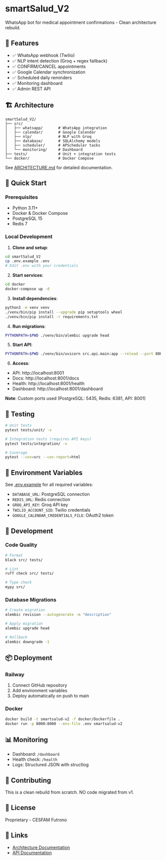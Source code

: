 # smartSalud_V2

WhatsApp bot for medical appointment confirmations - Clean architecture rebuild.

## 🎯 Features

- ✅ WhatsApp webhook (Twilio)
- ✅ NLP intent detection (Groq + regex fallback)
- ✅ CONFIRM/CANCEL appointments
- ✅ Google Calendar synchronization
- ✅ Scheduled daily reminders
- ✅ Monitoring dashboard
- ✅ Admin REST API

## 🏗️ Architecture

```
smartSalud_V2/
├── src/
│   ├── whatsapp/       # WhatsApp integration
│   ├── calendar/       # Google Calendar
│   ├── nlp/            # NLP with Groq
│   ├── database/       # SQLAlchemy models
│   ├── scheduler/      # APScheduler tasks
│   └── monitoring/     # Dashboard
├── tests/              # Unit + integration tests
└── docker/             # Docker Compose
```

See [ARCHITECTURE.md](ARCHITECTURE.md) for detailed documentation.

## 🚀 Quick Start

### Prerequisites

- Python 3.11+
- Docker & Docker Compose
- PostgreSQL 15
- Redis 7

### Local Development

1. **Clone and setup**:
```bash
cd smartSalud_V2
cp .env.example .env
# Edit .env with your credentials
```

2. **Start services**:
```bash
cd docker
docker-compose up -d
```

3. **Install dependencies**:
```bash
python3 -m venv venv
./venv/bin/pip install --upgrade pip setuptools wheel
./venv/bin/pip install -r requirements.txt
```

4. **Run migrations**:
```bash
PYTHONPATH=$PWD ./venv/bin/alembic upgrade head
```

5. **Start API**:
```bash
PYTHONPATH=$PWD ./venv/bin/uvicorn src.api.main:app --reload --port 8001
```

6. **Access**:
- API: http://localhost:8001
- Docs: http://localhost:8001/docs
- Health: http://localhost:8001/health
- Dashboard: http://localhost:8001/dashboard

**Note**: Custom ports used (PostgreSQL: 5435, Redis: 6381, API: 8001)

## 🧪 Testing

```bash
# Unit tests
pytest tests/unit/ -v

# Integration tests (requires API keys)
pytest tests/integration/ -v

# Coverage
pytest --cov=src --cov-report=html
```

## 📝 Environment Variables

See [.env.example](.env.example) for all required variables:

- `DATABASE_URL`: PostgreSQL connection
- `REDIS_URL`: Redis connection
- `GROQ_API_KEY`: Groq API key
- `TWILIO_ACCOUNT_SID`: Twilio credentials
- `GOOGLE_CALENDAR_CREDENTIALS_FILE`: OAuth2 token

## 🔧 Development

### Code Quality

```bash
# Format
black src/ tests/

# Lint
ruff check src/ tests/

# Type check
mypy src/
```

### Database Migrations

```bash
# Create migration
alembic revision --autogenerate -m "description"

# Apply migration
alembic upgrade head

# Rollback
alembic downgrade -1
```

## 📦 Deployment

### Railway

1. Connect GitHub repository
2. Add environment variables
3. Deploy automatically on push to main

### Docker

```bash
docker build -t smartsalud-v2 -f docker/Dockerfile .
docker run -p 8000:8000 --env-file .env smartsalud-v2
```

## 📊 Monitoring

- Dashboard: `/dashboard`
- Health check: `/health`
- Logs: Structured JSON with structlog

## 🤝 Contributing

This is a clean rebuild from scratch. NO code migrated from v1.

## 📄 License

Proprietary - CESFAM Futrono

## 🔗 Links

- [Architecture Documentation](ARCHITECTURE.md)
- [API Documentation](http://localhost:8000/docs)

